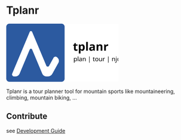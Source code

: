 # Tplanr

<img src="https://github.com/mtnstar/tplanr/raw/main/doc/gfx/export/logo.svg" width="300" />

Tplanr is a tour planner tool for mountain sports like mountaineering, climbing, mountain biking, ...

## Contribute

see [Development Guide](doc/development.md)
